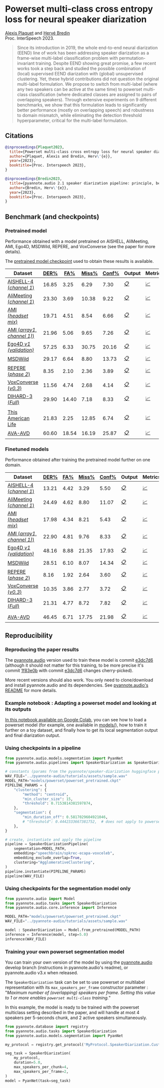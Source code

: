 # Powerset multi-class cross entropy loss for neural speaker diarization

[Alexis Plaquet](https://frenchkrab.github.io/) and [Hervé Bredin](https://herve.niderb.fr)  
Proc. InterSpeech 2023.

> Since its introduction in 2019, the whole end-to-end neural diarization (EEND) line of work has been addressing speaker diarization as a frame-wise multi-label classification problem with permutation-invariant training. Despite EEND showing great promise, a few recent works took a step back and studied the possible combination of (local) supervised EEND diarization with (global) unsupervised clustering. Yet, these hybrid contributions did not question the original multi-label formulation. We propose to switch from multi-label (where any two speakers can be active at the same time) to powerset multi-class classification (where dedicated classes are assigned to pairs of overlapping speakers). Through extensive experiments on 9 different benchmarks, we show that this formulation leads to significantly better performance (mostly on overlapping speech) and robustness to domain mismatch, while eliminating the detection threshold hyperparameter, critical for the multi-label formulation.

## Citations

```bibtex
@inproceedings{Plaquet2023,
  title={Powerset multi-class cross entropy loss for neural speaker diarization},
  author={Plaquet, Alexis and Bredin, Herv\'{e}},
  year={2023},
  booktitle={Proc. Interspeech 2023},
}

@inproceedings{Bredin2023,
  title={pyannote.audio 2.1 speaker diarization pipeline: principle, benchmark, and recipe},
  author={Bredin, Herv\'{e}},
  year={2023},
  booktitle={Proc. Interspeech 2023},
}
```

## Benchmark (and checkpoints)


### Pretrained model

Performance obtained with a model pretrained on AISHELL, AliMeeting, AMI, Ego4D, MSDWild, REPERE, and VoxConverse (see the paper for more details).

The [pretrained model checkpoint](models/powerset/powerset_pretrained.ckpt) used to obtain these results is available.


|Dataset | [DER%](. "Diarization error rate") | [FA%](. "False alarm rate") | [Miss%](. "Missed detection rate") | [Conf%](. "Speaker confusion rate") | Output | Metrics |
|---|---|---|---|---|---|---|
[AISHELL-4 (*channel 1*)](http://www.openslr.org/111/) | 16.85 | 3.25 | 6.29 | 7.30 | [:clipboard:](rttm/powerset/pretrained/AISHELL.SpeakerDiarization.Benchmark.test.rttm) | [:chart_with_upwards_trend:](eval/powerset/pretrained/AISHELL.SpeakerDiarization.Benchmark.test.eval)
[AliMeeting (*channel 1*)](https://www.openslr.org/119/) | 23.30 | 3.69 | 10.38 | 9.22 | [:clipboard:](rttm/powerset/pretrained/AliMeeting.SpeakerDiarization.Benchmark.test.rttm) | [:chart_with_upwards_trend:](eval/powerset/pretrained/AliMeeting.SpeakerDiarization.Benchmark.test.eval)
[AMI (*headset mix*)](https://groups.inf.ed.ac.uk/ami/corpus/) | 19.71 | 4.51 | 8.54 | 6.66 | [:clipboard:](rttm/powerset/pretrained/AMI.SpeakerDiarization.Benchmark.test.rttm) | [:chart_with_upwards_trend:](eval/powerset/pretrained/AMI.SpeakerDiarization.Benchmark.test.eval)
[AMI (*array1, channel 1)*)](https://groups.inf.ed.ac.uk/ami/corpus/) | 21.96 | 5.06 | 9.65 | 7.26 | [:clipboard:](rttm/powerset/pretrained/AMI-SDM.SpeakerDiarization.Benchmark.test.rttm) | [:chart_with_upwards_trend:](eval/powerset/pretrained/AMI-SDM.SpeakerDiarization.Benchmark.test.eval)
[Ego4D *v1 (validation)*](https://arxiv.org/abs/2110.07058) | 57.25 | 6.33 | 30.75 | 20.16 | [:clipboard:](rttm/powerset/pretrained/Ego4D.SpeakerDiarization.Benchmark.development.rttm) | [:chart_with_upwards_trend:](eval/powerset/pretrained/Ego4D.SpeakerDiarization.Benchmark.development.eval)
[MSDWild]() | 29.17 | 6.64 | 8.80 | 13.73 | [:clipboard:](rttm/powerset/pretrained/MSDWILD.SpeakerDiarization.Benchmark.test.rttm) | [:chart_with_upwards_trend:](eval/powerset/pretrained/MSDWILD.SpeakerDiarization.Benchmark.test.eval)
[REPERE (*phase 2*)](https://islrn.org/resources/360-758-359-485-0/) | 8.35 | 2.10 | 2.36 | 3.89 | [:clipboard:](rttm/powerset/pretrained/REPERE.SpeakerDiarization.Benchmark.test.rttm) | [:chart_with_upwards_trend:](eval/powerset/pretrained/REPERE.SpeakerDiarization.Benchmark.test.eval)
[VoxConverse (*v0.3*)](https://github.com/joonson/voxconverse) | 11.56 | 4.74 | 2.68 | 4.14 | [:clipboard:](rttm/powerset/pretrained/VoxConverse.SpeakerDiarization.Benchmark.test.rttm) | [:chart_with_upwards_trend:](eval/powerset/pretrained/VoxConverse.SpeakerDiarization.Benchmark.test.eval)
[DIHARD-3 (*Full*)](https://arxiv.org/abs/2012.01477) | 29.90 | 14.40 | 7.18 | 8.33 | [:clipboard:](rttm/powerset/pretrained/DIHARD.SpeakerDiarization.Benchmark.test.rttm) | [:chart_with_upwards_trend:](eval/powerset/pretrained/DIHARD.SpeakerDiarization.Benchmark.test.eval)
| | | | | | | |
[This American Life](https://arxiv.org/abs/2005.08072) | 21.83 | 2.25 | 12.85 | 6.74 | [:clipboard:](rttm/powerset/pretrained/ThisAmericanLife.SpeakerDiarization.Benchmark.test.rttm) | [:chart_with_upwards_trend:](eval/powerset/pretrained/ThisAmericanLife.SpeakerDiarization.Benchmark.test.eval)
[AVA-AVD](https://arxiv.org/abs/2111.14448) | 60.60 | 18.54 | 16.19 | 25.87 | [:clipboard:](rttm/powerset/pretrained/AVA-AVD.SpeakerDiarization.Benchmark.test.rttm) | [:chart_with_upwards_trend:](eval/powerset/pretrained/AVA-AVD.SpeakerDiarization.Benchmark.test.eval)

### Finetuned models

Performance obtained after training the pretrained model further on one domain.

|Dataset | [DER%](. "Diarization error rate") | [FA%](. "False alarm rate") | [Miss%](. "Missed detection rate") | [Conf%](. "Speaker confusion rate") | Output | Metrics | Checkpoint |
|---|---|---|---|---|---|---|---|
[AISHELL-4 (*channel 1*)](http://www.openslr.org/111/) | 13.21 | 4.42 | 3.29 | 5.50 | [:clipboard:](rttm/powerset/adapted/AISHELL.SpeakerDiarization.Benchmark.test.rttm) | [:chart_with_upwards_trend:](eval/powerset/adapted/AISHELL.SpeakerDiarization.Benchmark.test.eval) | [:floppy_disk:](models/powerset/adapted/AISHELL.ckpt)
[AliMeeting (*channel 1*)](https://www.openslr.org/119/) | 24.49 | 4.62 | 8.80 | 11.07 | [:clipboard:](rttm/powerset/adapted/AliMeeting.SpeakerDiarization.Benchmark.test.rttm) | [:chart_with_upwards_trend:](eval/powerset/adapted/AliMeeting.SpeakerDiarization.Benchmark.test.eval) | [:floppy_disk:](models/powerset/adapted/AliMeeting.ckpt)
[AMI (*headset mix*)](https://groups.inf.ed.ac.uk/ami/corpus/) | 17.98 | 4.34 | 8.21 | 5.43 | [:clipboard:](rttm/powerset/adapted/AMI.SpeakerDiarization.Benchmark.test.rttm) | [:chart_with_upwards_trend:](eval/powerset/adapted/AMI.SpeakerDiarization.Benchmark.test.eval) | [:floppy_disk:](models/powerset/adapted/AMI.ckpt)
[AMI (*array1, channel 1)*)](https://groups.inf.ed.ac.uk/ami/corpus/) | 22.90 | 4.81 | 9.76 | 8.33 | [:clipboard:](rttm/powerset/adapted/AMI-SDM.SpeakerDiarization.Benchmark.test.rttm) | [:chart_with_upwards_trend:](eval/powerset/adapted/AMI-SDM.SpeakerDiarization.Benchmark.test.eval) | [:floppy_disk:](models/powerset/adapted/AMI-SDM.ckpt)
[Ego4D *v1 (validation)*](https://arxiv.org/abs/2110.07058) | 48.16 | 8.88 | 21.35 | 17.93 | [:clipboard:](rttm/powerset/adapted/Ego4D.SpeakerDiarization.Benchmark.development.rttm) | [:chart_with_upwards_trend:](eval/powerset/adapted/Ego4D.SpeakerDiarization.Benchmark.development.eval) | [:floppy_disk:](models/powerset/adapted/Ego4D.ckpt)
[MSDWild]() | 28.51 | 6.10 | 8.07 | 14.34 | [:clipboard:](rttm/powerset/adapted/MSDWILD.SpeakerDiarization.Benchmark.test.rttm) | [:chart_with_upwards_trend:](eval/powerset/adapted/MSDWILD.SpeakerDiarization.Benchmark.test.eval) | [:floppy_disk:](models/powerset/adapted/MSDWILD.ckpt)
[REPERE (*phase 2*)](https://islrn.org/resources/360-758-359-485-0/) | 8.16 | 1.92 | 2.64 | 3.60 | [:clipboard:](rttm/powerset/adapted/REPERE.SpeakerDiarization.Benchmark.test.rttm) | [:chart_with_upwards_trend:](eval/powerset/adapted/REPERE.SpeakerDiarization.Benchmark.test.eval) | [:floppy_disk:](models/powerset/adapted/REPERE.ckpt)
[VoxConverse (*v0.3*)](https://github.com/joonson/voxconverse) | 10.35 | 3.86 | 2.77 | 3.72 | [:clipboard:](rttm/powerset/adapted/VoxConverse.SpeakerDiarization.Benchmark.test.rttm) | [:chart_with_upwards_trend:](eval/powerset/adapted/VoxConverse.SpeakerDiarization.Benchmark.test.eval) | [:floppy_disk:](models/powerset/adapted/VoxConverse.ckpt)
[DIHARD-3 (*Full*)](https://arxiv.org/abs/2012.01477) | 21.31 | 4.77 | 8.72 | 7.82 | [:clipboard:](rttm/powerset/adapted/DIHARD.SpeakerDiarization.Benchmark.test.rttm) | [:chart_with_upwards_trend:](eval/powerset/adapted/DIHARD.SpeakerDiarization.Benchmark.test.eval) | [:floppy_disk:](models/powerset/adapted/DIHARD.ckpt)
| | | | | | | |
[AVA-AVD](https://arxiv.org/abs/2111.14448) | 46.45 | 6.71 | 17.75 | 21.98 | [:clipboard:](rttm/powerset/adapted/AVA-AVD.SpeakerDiarization.Benchmark.test.rttm) | [:chart_with_upwards_trend:](eval/powerset/adapted/AVA-AVD.SpeakerDiarization.Benchmark.test.eval) | [:floppy_disk:](models/powerset/adapted/AVA-AVD.ckpt)


## Reproducibility

### Reproducing the paper results
The [pyannote.audio](https://github.com/pyannote/pyannote-audio) version used to train these model is commit [e3dc7d6](https://github.com/pyannote/pyannote-audio/commit/e3dc7d68cc60c7d4f89df005b58674aa936b0882) (although it should not matter for this training, to be more precise it's commit [1f83e0b](https://github.com/pyannote/pyannote-audio/commit/1f83e0b867e5b9e0221e238e7955b7d6fc4ea967) with commit [e3dc7d6](https://github.com/pyannote/pyannote-audio/commit/e3dc7d68cc60c7d4f89df005b58674aa936b0882) changes cherry-picked).

More recent versions should also work. You only need to clone/download and install pyannote.audio and its dependencies. See [pyannote.audio's README](https://github.com/pyannote/pyannote-audio#installation) for more details.

### Example notebook : Adapting a powerset model and looking at its outputs

[In this notebook available on Google Colab](https://colab.research.google.com/drive/1S7ayat76N-xluD4gvN958O7QCpW8-u0l?usp=sharing), you can see how to load a powerset model (for example, one available in [models/](./models/)), how to train it further on a toy dataset, and finally how to get its local segmentation output and final diarization output.

### Using checkpoints in a pipeline
```python
from pyannote.audio.models.segmentation import PyanNet
from pyannote.audio.pipelines import SpeakerDiarization as SpeakerDiarizationPipeline

# constants (params from the pyannote/speaker-diarization huggingface pipeline)
WAV_FILE="../pyannote-audio/tutorials/assets/sample.wav"
MODEL_PATH="models/powerset/powerset_pretrained.ckpt"
PIPELINE_PARAMS = {
    "clustering": {
        "method": "centroid",
        "min_cluster_size": 15,
        "threshold": 0.7153814381597874,
    },
    "segmentation": {
        "min_duration_off": 0.5817029604921046,
        # "threshold": 0.4442333667381752,  # does not apply to powerset
    },
}

# create, instantiate and apply the pipeline
pipeline = SpeakerDiarizationPipeline(
    segmentation=MODEL_PATH,
    embedding="speechbrain/spkrec-ecapa-voxceleb",
    embedding_exclude_overlap=True,
    clustering="AgglomerativeClustering",
)
pipeline.instantiate(PIPELINE_PARAMS)
pipeline(WAV_FILE)
```

### Using checkpoints for the segmentation model only
```python
from pyannote.audio import Model
from pyannote.audio.tasks import SpeakerDiarization
from pyannote.audio.core.inference import Inference

MODEL_PATH="models/powerset/powerset_pretrained.ckpt"
WAV_FILE="../pyannote-audio/tutorials/assets/sample.wav"

model : SpeakerDiarization = Model.from_pretrained(MODEL_PATH)
inference = Inference(model, step=5.0)
inference(WAV_FILE)
```

### Training your own powerset segmentation model
You can train your own version of the model by using the [pyannote.audio](https://github.com/pyannote/pyannote-audio) develop branch (instructions in pyannote.audio's readme), or pyannote.audio v3.x when released.

The `SpeakerDiarization` task can be set to use powerset or multilabel representation with its `max_speakers_per_frame` constructor parameter : "*Maximum number of (overlapping) speakers per frame. Setting this value to 1 or more enables `powerset multi-class` training.*"

In this example, the model is ready to be trained with the powerset multiclass setting described in the paper, and will handle at most 4 speakers per 5-seconds chunk, and 2 active speakers simultaneously.

```python
from pyannote.database import registry
from pyannote.audio.tasks import SpeakerDiarization
from pyannote.audio.models.segmentation import PyanNet

my_protocol = registry.get_protocol('MyProtocol.SpeakerDiarization.Custom')

seg_task = SpeakerDiarization(
    my_protocol, 
    duration=5.0,
    max_speakers_per_chunk=4,
    max_speakers_per_frame=2,
)
model = PyanNet(task=seg_task)
```

